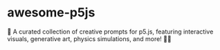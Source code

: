# awesome-p5js
🚀 A curated collection of creative prompts for p5.js, featuring interactive visuals, generative art, physics simulations, and more! 🎨💡
